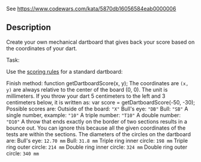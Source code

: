 See https://www.codewars.com/kata/5870db16056584eab0000006

## Description

Create your own mechanical dartboard that gives back your score based on the coordinates of your dart.

Task:

Use the [scoring rules](https://en.wikipedia.org/wiki/Darts#Scoring) for a standard dartboard:

Finish method:
function getDartboardScore(x, y);
The coordinates are `(x, y)` are always relative to the center of the board (0, 0). The unit is millimeters. If you throw your dart 5 centimeters to the left and 3 centimeters below, it is written as:
var score = getDartboardScore(-50, -30);
Possible scores are:
Outside of the board: `"X"`
Bull's eye: `"DB"`
Bull: `"SB"`
A single number, example: `"10"`
A triple number: `"T10"`
A double number: `"D10"`
A throw that ends exactly on the border of two sections results in a bounce out. You can ignore this because all the given coordinates of the tests are within the sections.
The diameters of the circles on the dartboard are:
Bull's eye: `12.70 mm`
Bull: `31.8 mm`
Triple ring inner circle: `198 mm`
Triple ring outer circle: `214 mm`
Double ring inner circle: `324 mm`
Double ring outer circle: `340 mm`
